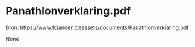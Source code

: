 # Panathlonverklaring.pdf

Bron: https://www.fclanden.beassets/documents/Panathlonverklaring.pdf

None